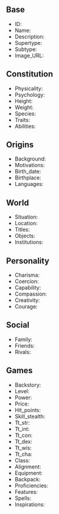 ## Base
- <span class="text-field" data-tooltip="Text">ID</span>: 
- <span class="text-field" data-tooltip="Text">Name</span>: 
- <span class="text-field" data-tooltip="Text">Description</span>: 
- <span class="text-field" data-tooltip="Text">Supertype</span>: 
- <span class="text-field" data-tooltip="Text">Subtype</span>: 
- <span class="text-field" data-tooltip="Text">Image_URL</span>: 

## Constitution
- <span class="text-field" data-tooltip="Text">Physicality</span>: 
- <span class="text-field" data-tooltip="Text">Psychology</span>: 
- <span class="number-field" data-tooltip="Number">Height</span>: 
- <span class="number-field" data-tooltip="Number">Weight</span>: 
- <span class="multi-link-field" data-tooltip="Multi Species">Species</span>: 
- <span class="multi-link-field" data-tooltip="Multi Trait">Traits</span>: 
- <span class="multi-link-field" data-tooltip="Multi Ability">Abilities</span>: 

## Origins
- <span class="text-field" data-tooltip="Text">Background</span>: 
- <span class="text-field" data-tooltip="Text">Motivations</span>: 
- <span class="number-field" data-tooltip="Number">Birth_date</span>: 
- <span class="link-field" data-tooltip="Single Location">Birthplace</span>: 
- <span class="multi-link-field" data-tooltip="Multi Language">Languages</span>: 

## World
- <span class="text-field" data-tooltip="Text">Situation</span>: 
- <span class="link-field" data-tooltip="Single Location">Location</span>: 
- <span class="multi-link-field" data-tooltip="Multi Title">Titles</span>: 
- <span class="multi-link-field" data-tooltip="Multi Object">Objects</span>: 
- <span class="multi-link-field" data-tooltip="Multi Institution">Institutions</span>: 

## Personality
- <span class="number-field" data-tooltip="Number">Charisma</span>: 
- <span class="number-field" data-tooltip="Number">Coercion</span>: 
- <span class="number-field" data-tooltip="Number">Capability</span>: 
- <span class="number-field" data-tooltip="Number">Compassion</span>: 
- <span class="number-field" data-tooltip="Number">Creativity</span>: 
- <span class="number-field" data-tooltip="Number">Courage</span>: 

## Social
- <span class="multi-link-field" data-tooltip="Multi Family">Family</span>: 
- <span class="multi-link-field" data-tooltip="Multi Character">Friends</span>: 
- <span class="multi-link-field" data-tooltip="Multi Character">Rivals</span>: 

## Games
- <span class="text-field" data-tooltip="Text">Backstory</span>: 
- <span class="number-field" data-tooltip="Number">Level</span>: 
- <span class="number-field" data-tooltip="Number">Power</span>: 
- <span class="number-field" data-tooltip="Number">Price</span>: 
- <span class="number-field" data-tooltip="Number">Hit_points</span>: 
- <span class="number-field" data-tooltip="Number">Skill_stealth</span>: 
- <span class="number-field" data-tooltip="Number">Tt_str</span>: 
- <span class="number-field" data-tooltip="Number">Tt_int</span>: 
- <span class="number-field" data-tooltip="Number">Tt_con</span>: 
- <span class="number-field" data-tooltip="Number">Tt_dex</span>: 
- <span class="number-field" data-tooltip="Number">Tt_wis</span>: 
- <span class="number-field" data-tooltip="Number">Tt_cha</span>: 
- <span class="text-field" data-tooltip="Text">Class</span>: 
- <span class="text-field" data-tooltip="Text">Alignment</span>: 
- <span class="multi-link-field" data-tooltip="Multi Object">Equipment</span>: 
- <span class="multi-link-field" data-tooltip="Multi Object">Backpack</span>: 
- <span class="multi-link-field" data-tooltip="Multi Construct">Proficiencies</span>: 
- <span class="multi-link-field" data-tooltip="Multi Trait">Features</span>: 
- <span class="multi-link-field" data-tooltip="Multi Ability">Spells</span>: 
- <span class="multi-link-field" data-tooltip="Multi Construct">Inspirations</span>: 

